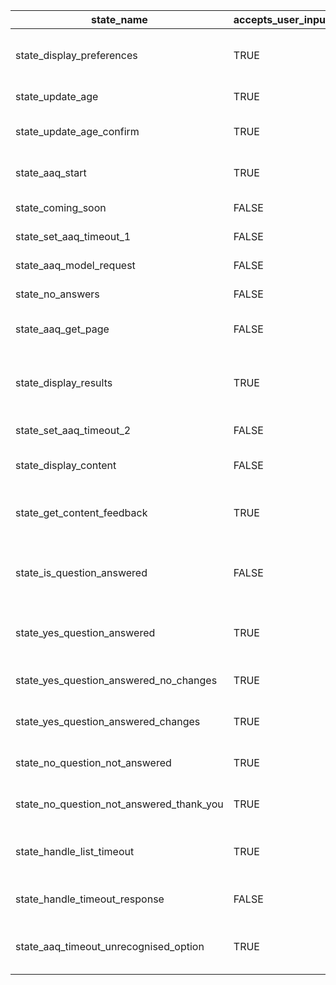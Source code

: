 | state_name                | accepts_user_input | added_to_flow_results_app | description                                                                       |
|---------------------------|--------------------|---------------------------|-----------------------------------------------------------------------------------|
| state_display_preferences                  |        TRUE        |            TRUE           | Displays profile fields to user. User response is string of which field to update                              |
| state_update_age                           |        TRUE        |            TRUE           | Asks user to enter their age. User response is int                                                          |
| state_update_age_confirm                   |        TRUE        |            TRUE           | Asks user to confirm new age choice. User response is string "yes" or "no"                                    |
| state_aaq_start                            |        TRUE        |            TRUE           | Asks user to enter a question. User response is string                                                       |
| state_coming_soon                          |        FALSE       |            FALSE          | End state. Informs user that aaq isn't available                                                                |
| state_set_aaq_timeout_1                    |        FALSE       |            TRUE           | Sets feedback timeout for AAQ list                                                                     |
| state_aaq_model_request                    |        FALSE       |            FALSE          | Sends user question to AAQ model                                                                    |
| state_no_answers                           |        FALSE       |            TRUE           | Takes user back to state_aaq_start                                                          |
| state_aaq_get_page                         |        FALSE       |            FALSE          | Retrieves the data for the aaq page chosen by the user                                                       |
| state_display_results                      |        TRUE        |            TRUE           | Shows user the choice of answers to their AAQ question. User response is string title of answer to view      |
| state_set_aaq_timeout_2                    |        FALSE       |            TRUE           | Sets feedback timeout for AAQ answer page                                                                     |
| state_display_content                      |        FALSE       |            TRUE           | Shows user chosen AAQ page. Takes user to state_get_content_feedback                                            |
| state_get_content_feedback                 |        TRUE        |            TRUE           | Asks user if AAQ page was useful. User response is string "yes", "no" or "back to list"                         |
| state_is_question_answered                 |        FALSE       |            TRUE           | Sends AAQ page feedback to model. Routes user based on state_get_content_feedback response                 |
| state_yes_question_answered                |        TRUE        |            TRUE           | Asks user for any changes to AAQ page. User response is string "yes" or "no"                                    |
| state_yes_question_answered_no_changes     |        TRUE        |            TRUE           | Offers user other features. User response is string "aaq" or "counsellor"                                 |
| state_yes_question_answered_changes        |        TRUE        |            TRUE           | Asks user to detail changes to AAQ page. User response is string                                            |
| state_no_question_not_answered             |        TRUE        |            TRUE           | Asks user to detail what they were looking for. User response is string                                     |
| state_no_question_not_answered_thank_you   |        TRUE        |            TRUE           | Offers user other features. User response is string "clinic" or "counsellor"                              |
| state_handle_list_timeout                  |        TRUE        |            TRUE           | Timeout sent if user doesn't pick an AAQ page. Offers to ask again. User response is string "yes" or "no"     |
| state_handle_timeout_response              |        FALSE       |            TRUE           | Routes user based on what timeout they are responding to                                                        |
| state_aaq_timeout_unrecognised_option      |        TRUE        |            TRUE           | Offers user options when we didn't recognise feedback response. User response is string                     |
